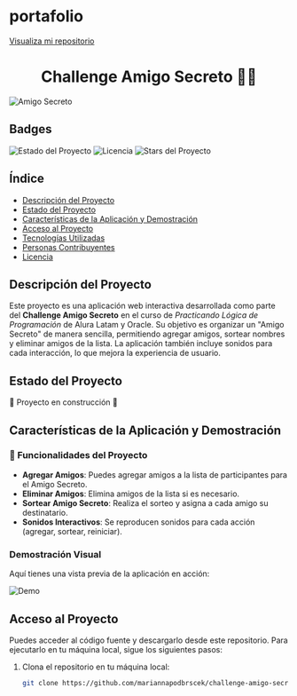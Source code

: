 # portafolio


<a href="https://github.com/Mariannapodbrscek/challenge-amigo-secreto">Visualiza mi repositorio</a>

<h1 align="center">Challenge Amigo Secreto 🎉🎉</h1>

![Amigo Secreto](ruta/a/tu/imagen.png)

## Badges

![Estado del Proyecto](https://img.shields.io/badge/STATUS-%20COMPLETADO-brightgreen)
![Licencia](https://img.shields.io/badge/licencia-MIT-blue)
![Stars del Proyecto](https://img.shields.io/github/stars/mariannapodbrscek/challenge-amigo-secreto?style=social)

## Índice

- [Descripción del Proyecto](#descripción-del-proyecto)
- [Estado del Proyecto](#estado-del-proyecto)
- [Características de la Aplicación y Demostración](#características-de-la-aplicación-y-demostración)
- [Acceso al Proyecto](#acceso-al-proyecto)
- [Tecnologías Utilizadas](#tecnologías-utilizadas)
- [Personas Contribuyentes](#personas-contribuyentes)
- [Licencia](#licencia)

## Descripción del Proyecto

Este proyecto es una aplicación web interactiva desarrollada como parte del **Challenge Amigo Secreto** en el curso de *Practicando Lógica de Programación* de Alura Latam y Oracle. Su objetivo es organizar un "Amigo Secreto" de manera sencilla, permitiendo agregar amigos, sortear nombres y eliminar amigos de la lista. La aplicación también incluye sonidos para cada interacción, lo que mejora la experiencia de usuario.

## Estado del Proyecto

🚧 Proyecto en construcción 🚧

## Características de la Aplicación y Demostración

### :hammer: Funcionalidades del Proyecto

- **Agregar Amigos**: Puedes agregar amigos a la lista de participantes para el Amigo Secreto.
- **Eliminar Amigos**: Elimina amigos de la lista si es necesario.
- **Sortear Amigo Secreto**: Realiza el sorteo y asigna a cada amigo su destinatario.
- **Sonidos Interactivos**: Se reproducen sonidos para cada acción (agregar, sortear, reiniciar).

### Demostración Visual

Aquí tienes una vista previa de la aplicación en acción:

![Demo](ruta/a/demo.gif)

## Acceso al Proyecto

Puedes acceder al código fuente y descargarlo desde este repositorio. Para ejecutarlo en tu máquina local, sigue los siguientes pasos:

1. Clona el repositorio en tu máquina local:
   ```bash
   git clone https://github.com/mariannapodbrscek/challenge-amigo-secreto.git
